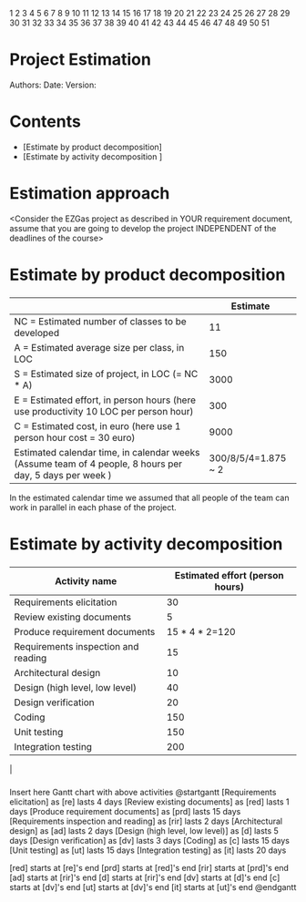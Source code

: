 1
2
3
4
5
6
7
8
9
10
11
12
13
14
15
16
17
18
19
20
21
22
23
24
25
26
27
28
29
30
31
32
33
34
35
36
37
38
39
40
41
42
43
44
45
46
47
48
49
50
51
# Project Estimation  
Authors:
Date:
Version:
# Contents
- [Estimate by product decomposition]
- [Estimate by activity decomposition ]
# Estimation approach
<Consider the EZGas  project as described in YOUR requirement document, assume that you are going to develop the project INDEPENDENT of the deadlines of the course>
# Estimate by product decomposition
### 
|             | Estimate                        |             
| ----------- | ------------------------------- |  
| NC =  Estimated number of classes to be developed   |            11                 |             
|  A = Estimated average size per class, in LOC       |                150            | 
| S = Estimated size of project, in LOC (= NC * A) | 3000|
| E = Estimated effort, in person hours (here use productivity 10 LOC per person hour)  |               300                       |   
| C = Estimated cost, in euro (here use 1 person hour cost = 30 euro) | 9000| 
| Estimated calendar time, in calendar weeks (Assume team of 4 people, 8 hours per day, 5 days per week ) |          300/8/5/4=1.875 ~ 2        |    

In the estimated calendar time we assumed that all people of the team can work in parallel in each phase of the project.
# Estimate by activity decomposition
### 
|         Activity name    | Estimated effort (person hours)   |             
| ----------- | ------------------------------- | 
| Requirements elicitation| 30|
| Review existing documents| 5|
| Produce requirement documents| 15 * 4 * 2=120|
| Requirements inspection and reading| 15|
| Architectural design | 10 |
| Design (high level, low level)| 40|
| Design verification| 20|
| Coding| 150|
| Unit testing| 150|
| Integration testing| 200 |
| 
###
Insert here Gantt chart with above activities
@startgantt
[Requirements elicitation] as [re] lasts 4 days
[Review existing documents] as [red] lasts 1 days
[Produce requirement documents] as [prd] lasts 15 days
[Requirements inspection and reading] as [rir] lasts 2 days
[Architectural design] as [ad] lasts 2 days
[Design (high level, low level)] as [d] lasts 5 days
[Design verification] as [dv] lasts 3 days
[Coding] as [c] lasts 15 days
[Unit testing] as [ut] lasts 15 days
[Integration testing] as [it] lasts 20 days

[red] starts at [re]'s end
[prd] starts at [red]'s end
[rir] starts at [prd]'s end
[ad] starts at [rir]'s end
[d] starts at [rir]'s end
[dv] starts at [d]'s end
[c] starts at [dv]'s end
[ut] starts at [dv]'s end
[it] starts at [ut]'s end
@endgantt